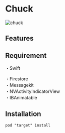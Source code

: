# Chuck

![chuck](https://user-images.githubusercontent.com/51669998/72270091-f64d1680-3667-11ea-849f-cda75f264db4.jpg)


## Features


## Requirement
 
 ・Swift  
   
 ・Firestore  
 ・Messagekit  
 ・NVActivityIndicatorView  
 ・IBAnimatable  

## Installation

```
pod "target" install
```


